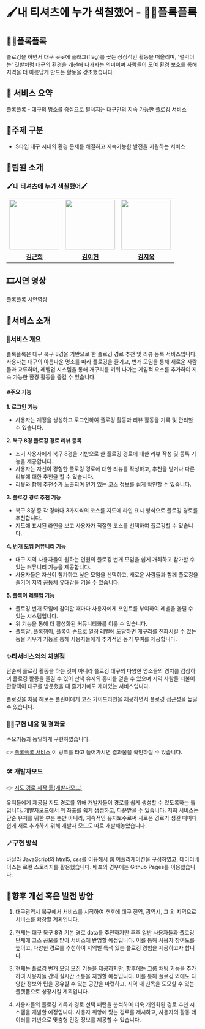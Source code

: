 # 🖌️내 티셔츠에 누가 색칠했어 - 🚩🐸플록플록
## 🚩🐸플록플록
플로깅을 하면서 대구 곳곳에 플래그(flag)를 꽂는 상징적인 활동을 떠올리며, '펄럭이는' 깃발처럼 대구의 환경을 개선해 나가자는 의미이며 사람들이 모여 환경 보호를 통해 지역을 더 아름답게 만드는 활동을 강조했습니다.

## 🐸 서비스 요약
플록플록 - 대구의 명소를 중심으로 펼쳐지는 대구만의 지속 가능한 플로깅 서비스

## 🚩주제 구분
-	S타입 대구 시내의 환경 문제를 해결하고 지속가능한 발전을 지원하는 서비스 

## 💁팀원 소개
### 🖌️내 티셔츠에 누가 색칠했어🖌️
<table>
 <tr>
    <td align="center"><a href="https://github.com/g1nya2"><img src="https://avatars.githubusercontent.com/g1nya2" width="130px;" alt=""></a></td>
    <td align="center"><a href="https://github.com/bbukkubbang"><img src="https://avatars.githubusercontent.com/bbukkubbang" width="130px;" alt=""></a></td>
    <td align="center"><a href="https://github.com/Alexarius"><img src="https://avatars.githubusercontent.com/Alexarius" width="130px;" alt=""></a></td>
  </tr>
  <tr>
    <td align="center"><a href="https://github.com/g1nya2"><b>김근희</b></a></td>
    <td align="center"><a href="https://github.com/bbukkubbang"><b>김이현</b></a></td>
    <td align="center"><a href="https://github.com/Alexarius"><b>김지욱</b></a></td>
  </tr>
</table>

## 🎞️시연 영상
[플록플록 시연영상](https://youtu.be/QoPw7SCOSog)

## 🚩서비스 소개
### 🧚서비스 개요

플록플록은 대구 북구 8경을 기반으로 한 플로깅 경로 추천 및 리뷰 등록 서비스입니다.
사용자는 대구의 아름다운 명소를 따라 플로깅을 즐기고, 번개 모임을 통해 새로운 사람들과 교류하며, 
레벨업 시스템을 통해 개구리를 키워 나가는 게임적 요소를 추가하여 지속 가능한 환경 활동을 즐길 수 있습니다.

#### 🔥주요 기능
**1. 로그인 기능**
 - 사용자는 계정을 생성하고 로그인하여 플로깅 활동과 리뷰 활동을 기록 및 관리할 수 있습니다.

**2. 북구 8경 플로깅 경로 리뷰 등록**
 - 초기 사용자에게 북구 8경을 기반으로 한 플로깅 경로에 대한 리뷰 작성 및 등록 기능을 제공합니다.
 - 사용자는 자신이 경험한 플로깅 경로에 대한 리뷰를 작성하고, 추천을 받거나 다른 리뷰에 대한 추천을 할 수 있습니다.
 - 리뷰와 함께 추천수가 노출되며 인기 있는 코스 정보를 쉽게 확인할 수 있습니다.

**3. 플로깅 경로 추천 기능**
 - 북구 8경 중 각 경마다 3가지씩의 코스를 지도에 라인 표시 형식으로 플로깅 경로를 추천합니다.
 - 지도에 표시된 라인을 보고 사용자가 적절한 코스를 선택하여 플로깅할 수 있습니다.

**4. 번개 모임 커뮤니티 기능**
 - 대구 지역 사용자들이 원하는 인원의 플로깅 번개 모임을 쉽게 개최하고 참가할 수 있는 커뮤니티 기능을 제공합니다.
 - 사용자들은 자신이 참가하고 싶은 모임을 선택하고, 새로운 사람들과 함께 플로깅을 즐기며 지역 공동체 유대감을 키울 수 있습니다.

**5. 플록이 레벨업 기능**
 - 플로깅 번개 모임에 참여할 때마다 사용자에게 포인트를 부여하여 레벨을 올릴 수 있는 시스템입니다.
 - 위 기능을 통해 더 활성화된 커뮤니티화를 이룰 수 있습니다.
 - 플록알, 플록챙이, 플록이 순으로 일정 레벨에 도달하면 개구리를 진화시킬 수 있는 동물 키우기 기능을 통해 사용자들에게 추가적인 동기 부여를 제공합니다.

### ✨타서비스와의 차별점

단순히 플로깅 활동을 하는 것이 아니라 플로깅 대구의 다양한 명소들의 경치를 감상하며 플로깅 활동을 즐길 수 있어 산책 유저의 흥미를 얻을 수 있으며 지역 사람들 더불어 관광객이 대구를 방문했을 때 즐기기에도 재미있는 서비스입니다.

플로깅을 처음 해보는 플린이에게 코스 가이드라인을 제공하면서 플로깅 접근성을 높일 수 있습니다.


### 🧑‍💻구현 내용 및 결과물
주요기능과 동일하게 구현하였습니다.

👉 [플록플록 서비스](https://g1nya2.github.io/Who-painted-my-t-shirt-/mainlogin.html)
이 링크를 타고 들어가시면 결과물을 확인하실 수 있습니다.


### 🛠️ 개발자모드

👉 [지도 경로 제작 툴(개발자모드)](https://github.com/g1nya2/Who-painted-my-t-shirt-/blob/main/mapper/mapper.html)

유저들에게 제공될 지도 경로를 위해 개발자들이 경로를 쉽게 생성할 수 있도록하는 툴입니다.
개발자모드에서 위 좌표를 쉽게 생성하고, 다운받을 수 있습니다.
저희 서비스는 단순 유저를 위한 부분 뿐만 아니라, 지속적인 유지보수로써 새로운 경로가 생길 때마다 쉽게 새로 추가하기 위해 개발자 모드도 따로 개발해놓았습니다.

### 🪄구현 방식

바닐라 JavaScript와 html5, css를 이용해서 웹 어플리케이션을 구성하였고, 데이터베이스는 로컬 스토리지를 활용했습니다. 배포의 경우에는 Github Pages를 이용했습니다.

## 🌟향후 개선 혹은 발전 방안

1. 대구광역시 북구에서 서비스를 시작하여 추후에 대구 전역, 광역시, 그 외 지역으로 서비스를 확장할 계획입니다.

2. 현재는 대구 북구 8경 기본 경로 data를 추천하지만 추후 일반 사용자들과 플로깅 단체에 코스 공모를 받아 서비스에 반엉할 예정입니다. 이를 통해 사용자 참여도를 높이고, 다양한 경로를 추천하여 지역별 특색 있는 플로깅 경험을 제공하고자 합니다.

3. 현재는 플로깅 번개 모임 모집 기능을 제공하지만, 향후에는 그룹 채팅 기능을 추가하여 사용자들 간의 실시간 소통을 지원할 예정입니다. 이를 통해 플로깅 외에도 다양한 정보와 팁을 공유할 수 있는 공간을 마련하고, 지역 내 친목을 도모할 수 있는 플랫폼으로 성장시킬 계획입니다.

4. 사용자들의 플로깅 기록과 경로 선택 패턴을 분석하여 더욱 개인화된 경로 추천 시스템을 개발할 예정입니다. 사용자 취향에 맞는 경로를 제시하고, 사용자의 활동 데이터를 기반으로 맞춤형 건강 정보를 제공할 수 있습니다.

